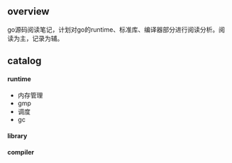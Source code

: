 ## overview

go源码阅读笔记，计划对go的runtime、标准库、编译器部分进行阅读分析。阅读为主，记录为辅。

## catalog

#### runtime

- 内存管理
- gmp
- 调度
- gc

#### library

#### compiler